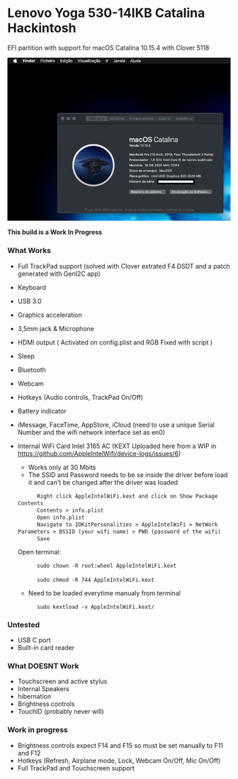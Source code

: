 # Lenovo Yoga 530-14IKB Catalina Hackintosh

EFI partition with support for macOS Catalina 10.15.4 with Clover 5118

<img width="600" alt="Lenovo Yoga 530-14IKB Catalina Hackintosh" src="https://github.com/brunomsg/Yoga-530-14IKB-Catalina-Hackintosh/blob/master/system.png">

**This build is a Work In Progress**

### What Works
- Full TrackPad support (solved with Clover extrated F4 DSDT and a patch generated with GenI2C app)
- Keyboard
- USB 3.0
- Graphics acceleration
- 3,5mm jack & Microphone
- HDMI output ( Activated on config.plist and RGB Fixed with script )
- Sleep
- Bluetooth
- Webcam
- Hotkeys (Audio controls, TrackPad On/Off)
- Battery indicator
- iMessage, FaceTime, AppStore, iCloud (need to use a unique Serial Number and the wifi network interface set as en0)
- Internal WiFi Card Intel 3165 AC (KEXT Uploaded here from a WIP in https://github.com/AppleIntelWifi/device-logs/issues/6)
    - Works only at 30 Mbits
    - The SSID and Password needs to be se inside the driver before load it and can't be changed after the driver was loaded
    
    ```
          Right click AppleIntelWiFi.kext and click on Show Package Contents
          Contents > info.plist
          Open info.plist
          Navigate to IOKitPersonalities > AppleIntelWiFi > NetWork Parameters > BSSID (your wifi name) > PWD (password of the wifi)
          Save
    ```
    
    Open terminal:
          
    ```
          sudo chown -R root:wheel AppleIntelWiFi.kext

          sudo chmod -R 744 AppleIntelWiFi.kext
    ```
          
    - Need to be loaded everytime manualy from terminal
    
    ```
          sudo kextload -v AppleIntelWiFi.kext/
    ```

### Untested
- USB C port
- Built-in card reader

### What DOESNT Work
- Touchscreen and active stylus
- Internal Speakers
- hibernation
- Brightness controls
- TouchID (probably never will)

### Work in progress
- Brightness controls expect F14 and F15 so must be set manually to F11 and F12
- Hotkeys (Refresh, Airplane mode, Lock, Webcam On/Off, Mic On/Off)
- Full TrackPad and Touchscreen support
